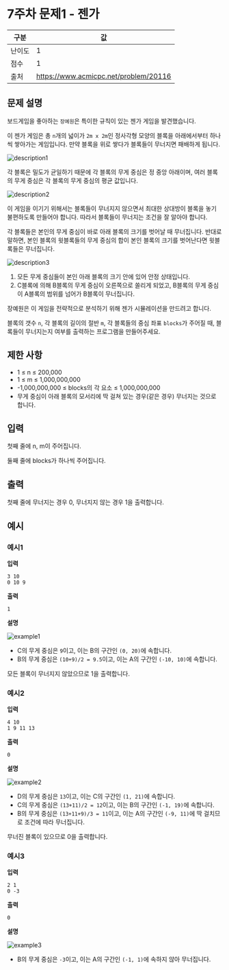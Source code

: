 # 7주차 문제1 - 젠가

|구분|값|
|---|---|
|난이도|1|
|점수|1|
|출처|https://www.acmicpc.net/problem/20116|

## 문제 설명
보드게임을 좋아하는 `장예원`은 특이한 규칙이 있는 젠가 게임을 발견했습니다.

이 젠가 게임은 총 `n`개의 넓이가 `2m x 2m`인 정사각형 모양의 블록을 아래에서부터 하나씩 쌓아가는 게임입니다. 만약 블록을 위로 쌓다가 블록들이 무너지면 패배하게 됩니다.

![description1](./images/description1.png)

각 블록은 밀도가 균일하기 때문에 각 블록의 무게 중심은 정 중앙 아래이며, 여러 블록의 무게 중심은 각 블록의 무게 중심의 평균 값입니다.

![description2](./images/description2.png)

이 게임을 이기기 위해서는 블록들이 무너지지 않으면서 최대한 상대방이 블록을 놓기 불편하도록 만들어야 합니다. 따라서 블록들이 무너지는 조건을 잘 알아야 합니다.

각 블록들은 본인의 무게 중심이 바로 아래 블록의 크기를 벗어날 때 무너집니다. 반대로 말하면, 본인 블록의 윗블록들의 무게 중심의 합이 본인 블록의 크기를 벗어난다면 윗블록들은 무너집니다.

![description3](./images/description3.png)

1. 모든 무게 중심들이 본인 아래 블록의 크기 안에 있어 안정 상태입니다.
2. C블록에 의해 B블록의 무게 중심이 오른쪽으로 쏠리게 되었고, B블록의 무게 중심이 A블록의 범위를 넘어가 B블록이 무너집니다.

장예원은 이 게임을 전략적으로 분석하기 위해 젠가 시뮬레이션을 만드려고 합니다.

블록의 갯수 `n`, 각 블록의 길이의 절반 `m`, 각 블록들의 중심 좌표 `blocks`가 주어질 때, 블록들이 무너지는지 여부를 출력하는 프로그램을 만들어주세요.

## 제한 사항
- 1 ≤ n ≤ 200,000
- 1 ≤ m ≤ 1,000,000,000
- -1,000,000,000 ≤ blocks의 각 요소 ≤ 1,000,000,000
- 무게 중심이 아래 블록의 모서리에 딱 걸쳐 있는 경우(같은 경우) 무너지는 것으로 합니다.

## 입력
첫째 줄에 n, m이 주어집니다.

둘째 줄에 blocks가 하나씩 주어집니다.

## 출력
첫째 줄에 무너지는 경우 0, 무너지지 않는 경우 1을 출력합니다.

## 예시
### 예시1
**입력**
```
3 10
0 10 9
```

**출력**
```
1
```

**설명**

![example1](./images/example1.png)

- C의 무게 중심은 `9`이고, 이는 B의 구간인 `(0, 20)`에 속합니다.
- B의 무게 중심은 `(10+9)/2 = 9.5`이고, 이는 A의 구간인 `(-10, 10)`에 속합니다.

모든 블록이 무너지지 않았으므로 1을 출력합니다.


### 예시2
**입력**
```
4 10
1 9 11 13
```

**출력**
```
0
```

**설명**

![example2](./images/example2.png)

- D의 무게 중심은 `13`이고, 이는 C의 구간인 `(1, 21)`에 속합니다.
- C의 무게 중심은 `(13+11)/2 = 12`이고, 이는 B의 구간인 `(-1, 19)`에 속합니다.
- B의 무게 중심은 `(13+11+9)/3 = 11`이고, 이는 A의 구간인 `(-9, 11)`에 딱 걸치므로 조건에 따라 무너집니다.

무너진 블록이 있으므로 0을 출력합니다.


### 예시3
**입력**
```
2 1
0 -3
```

**출력**
```
0
```

**설명**

![example3](./images/example3.png)

- B의 무게 중심은 `-3`이고, 이는 A의 구간인 `(-1, 1)`에 속하지 않아 무너집니다.


